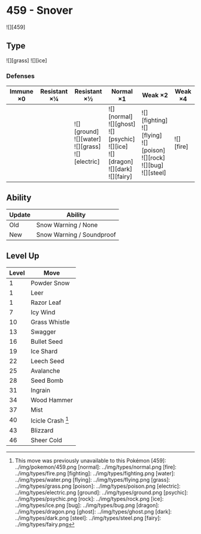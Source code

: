 # 459 - Snover
![][459]

## Type

![][grass]  ![][ice]

### Defenses

Immune ×0 | Resistant ×¼ | Resistant ×½                                                    | Normal ×1                                                                                                 | Weak ×2                                                                                     | Weak ×4       | 
---       | ---          | ---                                                             | ---                                                                                                       | ---                                                                                         | ---           | 
          |              | ![][ground]<br> ![][water]<br> ![][grass]<br> ![][electric]<br> | ![][normal]<br> ![][ghost]<br> ![][psychic]<br> ![][ice]<br> ![][dragon]<br> ![][dark]<br> ![][fairy]<br> | ![][fighting]<br> ![][flying]<br> ![][poison]<br> ![][rock]<br> ![][bug]<br> ![][steel]<br> | ![][fire]<br> | 

## Ability

Update | Ability                   | 
---    | ---                       | 
Old    | Snow Warning / None       | 
New    | Snow Warning / Soundproof | 

## Level Up

Level | Move              | 
---   | ---               | 
1     | Powder Snow       | 
1     | Leer              | 
1     | Razor Leaf        | 
7     | Icy Wind          | 
10    | Grass Whistle     | 
13    | Swagger           | 
16    | Bullet Seed       | 
19    | Ice Shard         | 
22    | Leech Seed        | 
25    | Avalanche         | 
28    | Seed Bomb         | 
31    | Ingrain           | 
34    | Wood Hammer       | 
37    | Mist              | 
40    | Icicle Crash [^1] | 
43    | Blizzard          | 
46    | Sheer Cold        | 

[^1]: This move was previously unavailable to this Pokémon
[459]: ../img/pokemon/459.png
[normal]: ../img/types/normal.png
[fire]: ../img/types/fire.png
[fighting]: ../img/types/fighting.png
[water]: ../img/types/water.png
[flying]: ../img/types/flying.png
[grass]: ../img/types/grass.png
[poison]: ../img/types/poison.png
[electric]: ../img/types/electric.png
[ground]: ../img/types/ground.png
[psychic]: ../img/types/psychic.png
[rock]: ../img/types/rock.png
[ice]: ../img/types/ice.png
[bug]: ../img/types/bug.png
[dragon]: ../img/types/dragon.png
[ghost]: ../img/types/ghost.png
[dark]: ../img/types/dark.png
[steel]: ../img/types/steel.png
[fairy]: ../img/types/fairy.png
